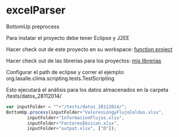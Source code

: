 # excelParser
BottomUp preprocess

Para instalar el proyecto debe tener Eclipse y J2EE

Hacer check out de este proyecto en su workspace: [function project](https://github.com/cheminfo/function)

Hacer check out de las librerias para los proyectos: [mis librerias](https://github.com/andcastillo/library)

Configurar el path de eclipse y correr el ejemplo: org.lasalle.clima.scripting.tests.TestScripting

Esto ejecutará el análisis para los datos almacenados en la carpeta /tests/datos_28112014/

``` js
var inputFolder = ""+"/tests/datos_28112014/";
BottomUp.process(inputFolder+"ValoresLongyFlujoCeldas.xlsx",
		inputFolder+"InformacionFlujos.xlsx", 
		inputFolder+"FactoresEmision.xlsx",
		inputFolder+"output.xlsx", ["D"]);
```

